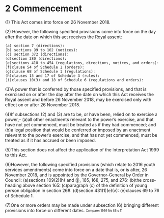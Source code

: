 # 2 Commencement
(1) This Act comes into force on 26 November 2018.

(2) However, the following specified provisions come into force on the day after the date on which this act receives the Royal assent:

    (a) section 7 (directions):
    (b)⁠ sections 99 to 102 (notices):
    (c) ⁠section 372 (directions):
    (d)⁠section 380 (directions):
    (e)⁠sections 418 to 454 (regulations, directions, notices, and orders):
    (f)⁠clause 54 of Schedule 1 (orders):
    (g)⁠clause 68 of Schedule 1 (regulations):
    (h)⁠clauses 15 and 17 of Schedule 3 (rules):
    (i)⁠clauses 10(3) and 18 of Schedule 6 (regulations and orders):
    
(3)⁠A power that is conferred by those specified provisions, and that is exercised on or after the day after the date on which this Act receives the Royal assent and before 26 November 2018, may be exercised only with effect on or after 26 November 2018.

(4)⁠If subsections (2) and (3) are to be, or have been, relied on to exercise a power,–
    (a)⁠all other enactments relevant to the power’s exercise, and that have not yet commenced, must be treated as if they had commenced; and
    (b)⁠a legal position that would be conferred or imposed by an enactment relevant to the power’s exercise, and that has not yet commenced, must be treated as if it has accrued or been imposed.
    
(5)⁠This section does not affect the application of the Interpretation Act 1999 to this Act.

(6)⁠However, the following specified provisions (which relate to 2016 youth services amendments) come into force on a date that is, or is after, 26 November 2018, and is appointed by the Governor-General by Order in Council:
    (a)⁠sections 109(2)(h) and (j), 165, 168, 275, and 276:
    (b)⁠the cross-heading above section 165:
    (c)⁠paragraph (c) of the definition of young person obligation in section 268:
    (d)⁠section 431(1)(e)(v):
    (e)⁠clauses 69 to 76 of Schedule 1.
    
(7)⁠One or more orders may be made under subsection (6) bringing different provisions into force on different dates.
<sub><sup>Compare: 1999 No 85 s 11</sup></sub>

